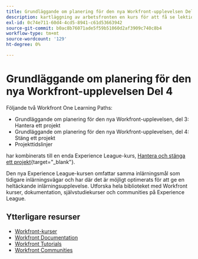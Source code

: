 ```yaml
---
title: Grundläggande om planering för den nya Workfront-upplevelsen Del 4
description: kartläggning av arbetsfronten en kurs för att få se lektionskurser
exl-id: 0c74e711-60d4-4cd5-8941-c61d53663942
source-git-commit: b0ac8b76071ade5f59b51060d2af3909c740c8b4
workflow-type: tm+mt
source-wordcount: '129'
ht-degree: 0%

---
```


# Grundläggande om planering för den nya Workfront-upplevelsen Del 4

Följande två Workfront One Learning Paths:

* Grundläggande om planering för den nya Workfront-upplevelsen, del 3: Hantera ett projekt
* Grundläggande om planering för den nya Workfront-upplevelsen, del 4: Stäng ett projekt
* Projekttidslinjer

har kombinerats till en enda Experience League-kurs, [Hantera och stänga ett projekt](https://experienceleague.adobe.com/?recommended=Workfront-U-1-2022.2.planners){target="_blank"}.

Den nya Experience League-kursen omfattar samma inlärningsmål som tidigare inlärningsvägar och har där det är möjligt optimerats för att ge en heltäckande inlärningsupplevelse.  Utforska hela biblioteket med Workfront kurser, dokumentation, självstudiekurser och communities på Experience League.

## Ytterligare resurser

* [Workfront-kurser](https://experienceleague.adobe.com/?lang=en&amp;Solution=Workfront#courses)
* [Workfront Documentation](https://experienceleague.adobe.com/docs/workfront.html)
* [Workfront Tutorials](https://experienceleague.adobe.com/docs/workfront-learn/tutorials-workfront/home.html)
* [Workfront Communities](https://experienceleaguecommunities.adobe.com/t5/workfront/ct-p/workfront)
